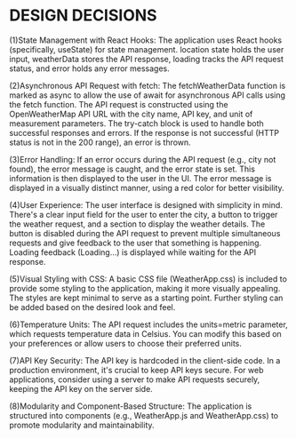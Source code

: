 # DESIGN DECISIONS

(1)State Management with React Hooks:
The application uses React hooks (specifically, useState) for state management.
location state holds the user input, weatherData stores the API response, loading tracks the API request status, and error holds any error messages.

(2)Asynchronous API Request with fetch:
The fetchWeatherData function is marked as async to allow the use of await for asynchronous API calls using the fetch function.
The API request is constructed using the OpenWeatherMap API URL with the city name, API key, and unit of measurement parameters.
The try-catch block is used to handle both successful responses and errors. 
If the response is not successful (HTTP status is not in the 200 range), an error is thrown.

(3)Error Handling:
If an error occurs during the API request (e.g., city not found), the error message is caught, and the error state is set. 
This information is then displayed to the user in the UI.
The error message is displayed in a visually distinct manner, using a red color for better visibility.

(4)User Experience:
The user interface is designed with simplicity in mind. There's a clear input field for the user to enter the city, a button to trigger the weather request, and a section to display the weather details.
The button is disabled during the API request to prevent multiple simultaneous requests and give feedback to the user that something is happening.
Loading feedback (Loading...) is displayed while waiting for the API response.

(5)Visual Styling with CSS:
A basic CSS file (WeatherApp.css) is included to provide some styling to the application, making it more visually appealing.
The styles are kept minimal to serve as a starting point. Further styling can be added based on the desired look and feel.

(6)Temperature Units:
The API request includes the units=metric parameter, which requests temperature data in Celsius. 
You can modify this based on your preferences or allow users to choose their preferred units.

(7)API Key Security:
The API key is hardcoded in the client-side code. In a production environment, it's crucial to keep API keys secure.
For web applications, consider using a server to make API requests securely, keeping the API key on the server side.

(8)Modularity and Component-Based Structure:
The application is structured into components (e.g., WeatherApp.js and WeatherApp.css) to promote modularity and maintainability.


